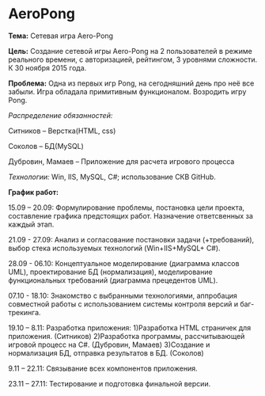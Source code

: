 # AeroPong
**Тема:**  Сетевая игра Aero-Pong

**Цель:** Создание сетевой игры Aero-Pong на 2 пользователей в режиме реального времени, с авторизацией, рейтингом, 3 уровнями сложности.  К 30 ноября 2015 года.

**Проблема:** Одна из первых игр Pong, на сегодняшний день про неё все забыли. Игра обладала примитивным функционалом. Возродить игру Pong. 

*Распределение обязанностей:*

Ситников – Верстка(HTML, css)

Соколов – БД(MySQL)

Дубровин, Мамаев – Приложение для расчета игрового процесса

*Технологии:*  Win, IIS, MySQL, C#; использование СКВ GitHub.

**График работ:**

15.09 – 20.09: Формулирование проблемы, постановка цели проекта, составление графика предстоящих работ. Назначение ответсвенных за каждый этап.

21.09 - 27.09: Анализ и согласование постановки задачи (+требований), выбор стека используемых технологий (Win+IIS+MySQL+ С#).

28.09 - 06.10: Концептуальное моделирование (диаграмма классов UML), проектирование БД (нормализация), моделирование функциональных требований (диаграмма прецедентов UML).

07.10 - 18.10: Знакомство с выбранными технологиями, аппробация совместной работы с использованием системы контроля версий и баг-трекинга.

19.10 – 8.11:  Разработка приложения:
	1)Разработка HTML страничек для приложения. (Ситников)
	2)Разработка программы, рассчитывающей игровой процесс на С#. (Дубровин, Мамаев)
	3)Создание и нормализация БД,  отправка результатов в БД. (Соколов)
 
9.11 – 22.11: Связывание всех компонентов приложения.

23.11 – 27.11: Тестирование и подготовка финальной версии.

